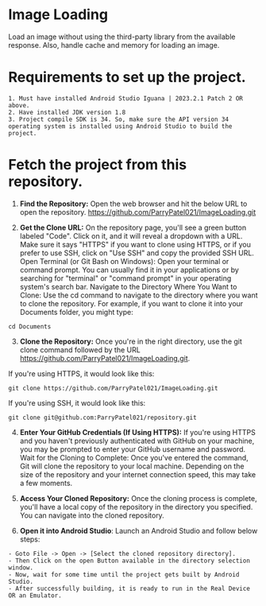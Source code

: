 
# Image Loading

Load an image without using the third-party library from the available response. Also, handle cache and memory for loading an image.

# Requirements to set up the project.
    1. Must have installed Android Studio Iguana | 2023.2.1 Patch 2 OR above.
    2. Have installed JDK version 1.8
    3. Project compile SDK is 34. So, make sure the API version 34 operating system is installed using Android Studio to build the project.

# Fetch the project from this repository.

1. **Find the Repository:** Open the web browser and hit the below URL to open the repository.
https://github.com/ParryPatel021/ImageLoading.git

2. **Get the Clone URL:** On the repository page, you'll see a green button labeled "Code". Click on it, and it will reveal a dropdown with a URL. Make sure it says "HTTPS" if you want to clone using HTTPS, or if you prefer to use SSH, click on "Use SSH" and copy the provided SSH URL.
Open Terminal (or Git Bash on Windows): Open your terminal or command prompt. You can usually find it in your applications or by searching for "terminal" or "command prompt" in your operating system's search bar.
Navigate to the Directory Where You Want to Clone: Use the cd command to navigate to the directory where you want to clone the repository. For example, if you want to clone it into your Documents folder, you might type:
```
cd Documents

```
3. **Clone the Repository:** Once you're in the right directory, use the git clone command followed by the URL https://github.com/ParryPatel021/ImageLoading.git.

If you're using HTTPS, it would look like this:
```
git clone https://github.com/ParryPatel021/ImageLoading.git

```
If you're using SSH, it would look like this:
```
git clone git@github.com:ParryPatel021/repository.git

```

4. **Enter Your GitHub Credentials (If Using HTTPS):** If you're using HTTPS and you haven't previously authenticated with GitHub on your machine, you may be prompted to enter your GitHub username and password.
Wait for the Cloning to Complete: Once you've entered the command, Git will clone the repository to your local machine. Depending on the size of the repository and your internet connection speed, this may take a few moments.

5. **Access Your Cloned Repository:** Once the cloning process is complete, you'll have a local copy of the repository in the directory you specified. You can navigate into the cloned repository.
6. **Open it into Android Studio**: Launch an Android Studio and follow below steps:
```
- Goto File -> Open -> [Select the cloned repository directory].
- Then Click on the open Button available in the directory selection window.
- Now, wait for some time until the project gets built by Android Studio.
- After successfully building, it is ready to run in the Real Device OR an Emulator.
```



